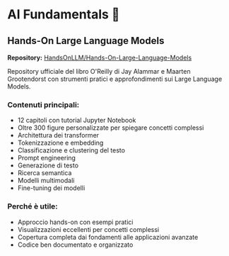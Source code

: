 # AI Fundamentals 🧠

## Hands-On Large Language Models
**Repository:** [HandsOnLLM/Hands-On-Large-Language-Models](https://github.com/HandsOnLLM/Hands-On-Large-Language-Models)

Repository ufficiale del libro O'Reilly di Jay Alammar e Maarten Grootendorst con strumenti pratici e approfondimenti sui Large Language Models.

### Contenuti principali:
- 12 capitoli con tutorial Jupyter Notebook
- Oltre 300 figure personalizzate per spiegare concetti complessi
- Architettura dei transformer
- Tokenizzazione e embedding
- Classificazione e clustering del testo
- Prompt engineering
- Generazione di testo
- Ricerca semantica
- Modelli multimodali
- Fine-tuning dei modelli

### Perché è utile:
- Approccio hands-on con esempi pratici
- Visualizzazioni eccellenti per concetti complessi
- Copertura completa dai fondamenti alle applicazioni avanzate
- Codice ben documentato e organizzato